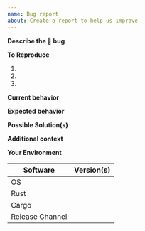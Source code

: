 ```yaml
---
name: Bug report
about: Create a report to help us improve
---
```


<!--
Thanks for filing a 🐛 bug report 😄!

Before you submit, please search open/closed issues before submitting since
someone might have asked the same thing before!
-->

<!-- Provide a general summary of the issue in the title above -->

**Describe the 🐛 bug**
<!-- A clear and concise description of what the bug is. -->

**To Reproduce**
<!-- Steps to reproduce the behavior -->
1.
2.
3.

**Current behavior**
<!-- A clear and concise description of what currently happens. -->

**Expected behavior**
<!-- A clear and concise description of what you expected to happen. -->

**Possible Solution(s)**
<!-- Not obligatory, but suggest a fix/reason for the bug, -->
<!-- or ideas how to implement the addition or change -->

**Additional context**
<!-- How has this issue affected you? What are you trying to accomplish? -->
<!-- Providing context helps us come up with a solution that is most useful in the real world -->

**Your Environment**
<!-- Include as many relevant details about the environment you experienced the bug in -->

| Software         | Version(s) |
| ---------------- | ---------- |
| OS               |
| Rust             |
| Cargo            |
| Release Channel  |
